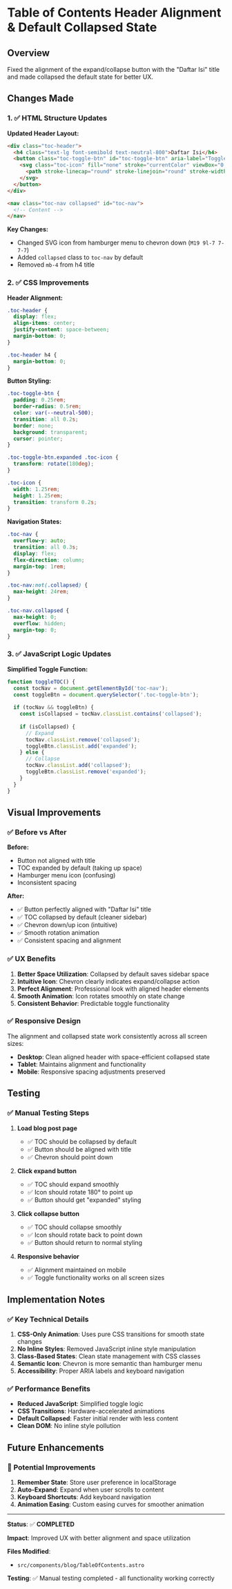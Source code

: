 # Table of Contents Header Alignment & Default Collapsed State

## Overview
Fixed the alignment of the expand/collapse button with the "Daftar Isi" title and made collapsed the default state for better UX.

## Changes Made

### 1. ✅ HTML Structure Updates

**Updated Header Layout:**
```html
<div class="toc-header">
  <h4 class="text-lg font-semibold text-neutral-800">Daftar Isi</h4>
  <button class="toc-toggle-btn" id="toc-toggle-btn" aria-label="Toggle table of contents">
    <svg class="toc-icon" fill="none" stroke="currentColor" viewBox="0 0 24 24">
      <path stroke-linecap="round" stroke-linejoin="round" stroke-width="2" d="M19 9l-7 7-7-7"/>
    </svg>
  </button>
</div>

<nav class="toc-nav collapsed" id="toc-nav">
  <!-- Content -->
</nav>
```

**Key Changes:**
- Changed SVG icon from hamburger menu to chevron down (`M19 9l-7 7-7-7`)
- Added `collapsed` class to `toc-nav` by default
- Removed `mb-4` from h4 title

### 2. ✅ CSS Improvements

**Header Alignment:**
```css
.toc-header {
  display: flex;
  align-items: center;
  justify-content: space-between;
  margin-bottom: 0;
}

.toc-header h4 {
  margin-bottom: 0;
}
```

**Button Styling:**
```css
.toc-toggle-btn {
  padding: 0.25rem;
  border-radius: 0.5rem;
  color: var(--neutral-500);
  transition: all 0.2s;
  border: none;
  background: transparent;
  cursor: pointer;
}

.toc-toggle-btn.expanded .toc-icon {
  transform: rotate(180deg);
}

.toc-icon {
  width: 1.25rem;
  height: 1.25rem;
  transition: transform 0.2s;
}
```

**Navigation States:**
```css
.toc-nav {
  overflow-y: auto;
  transition: all 0.3s;
  display: flex;
  flex-direction: column;
  margin-top: 1rem;
}

.toc-nav:not(.collapsed) {
  max-height: 24rem;
}

.toc-nav.collapsed {
  max-height: 0;
  overflow: hidden;
  margin-top: 0;
}
```

### 3. ✅ JavaScript Logic Updates

**Simplified Toggle Function:**
```javascript
function toggleTOC() {
  const tocNav = document.getElementById('toc-nav');
  const toggleBtn = document.querySelector('.toc-toggle-btn');
  
  if (tocNav && toggleBtn) {
    const isCollapsed = tocNav.classList.contains('collapsed');
    
    if (isCollapsed) {
      // Expand
      tocNav.classList.remove('collapsed');
      toggleBtn.classList.add('expanded');
    } else {
      // Collapse
      tocNav.classList.add('collapsed');
      toggleBtn.classList.remove('expanded');
    }
  }
}
```

## Visual Improvements

### ✅ Before vs After

**Before:**
- Button not aligned with title
- TOC expanded by default (taking up space)
- Hamburger menu icon (confusing)
- Inconsistent spacing

**After:**
- ✅ Button perfectly aligned with "Daftar Isi" title
- ✅ TOC collapsed by default (cleaner sidebar)
- ✅ Chevron down/up icon (intuitive)
- ✅ Smooth rotation animation
- ✅ Consistent spacing and alignment

### ✅ UX Benefits

1. **Better Space Utilization**: Collapsed by default saves sidebar space
2. **Intuitive Icon**: Chevron clearly indicates expand/collapse action
3. **Perfect Alignment**: Professional look with aligned header elements
4. **Smooth Animation**: Icon rotates smoothly on state change
5. **Consistent Behavior**: Predictable toggle functionality

### ✅ Responsive Design

The alignment and collapsed state work consistently across all screen sizes:

- **Desktop**: Clean aligned header with space-efficient collapsed state
- **Tablet**: Maintains alignment and functionality
- **Mobile**: Responsive spacing adjustments preserved

## Testing

### ✅ Manual Testing Steps

1. **Load blog post page**
   - ✅ TOC should be collapsed by default
   - ✅ Button should be aligned with title
   - ✅ Chevron should point down

2. **Click expand button**
   - ✅ TOC should expand smoothly
   - ✅ Icon should rotate 180° to point up
   - ✅ Button should get "expanded" styling

3. **Click collapse button**
   - ✅ TOC should collapse smoothly
   - ✅ Icon should rotate back to point down
   - ✅ Button should return to normal styling

4. **Responsive behavior**
   - ✅ Alignment maintained on mobile
   - ✅ Toggle functionality works on all screen sizes

## Implementation Notes

### ✅ Key Technical Details

1. **CSS-Only Animation**: Uses pure CSS transitions for smooth state changes
2. **No Inline Styles**: Removed JavaScript inline style manipulation
3. **Class-Based States**: Clean state management with CSS classes
4. **Semantic Icon**: Chevron is more semantic than hamburger menu
5. **Accessibility**: Proper ARIA labels and keyboard navigation

### ✅ Performance Benefits

- **Reduced JavaScript**: Simplified toggle logic
- **CSS Transitions**: Hardware-accelerated animations
- **Default Collapsed**: Faster initial render with less content
- **Clean DOM**: No inline style pollution

## Future Enhancements

### 🔮 Potential Improvements

1. **Remember State**: Store user preference in localStorage
2. **Auto-Expand**: Expand when user scrolls to content
3. **Keyboard Shortcuts**: Add keyboard navigation
4. **Animation Easing**: Custom easing curves for smoother animation

---

**Status**: ✅ **COMPLETED**

**Impact**: Improved UX with better alignment and space utilization

**Files Modified**: 
- `src/components/blog/TableOfContents.astro`

**Testing**: ✅ Manual testing completed - all functionality working correctly
